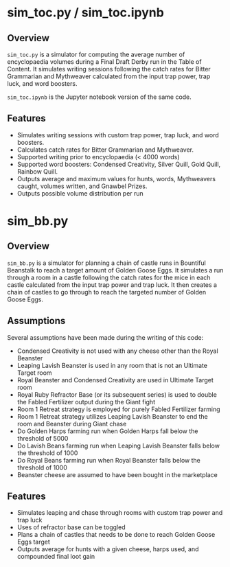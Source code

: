 # sim_toc.py / sim_toc.ipynb

## Overview

`sim_toc.py` is a simulator for computing the average number of encyclopaedia volumes during a Final Draft Derby run in the Table of Content. It simulates writing sessions following the catch rates for Bitter Grammarian and Mythweaver calculated from the input trap power, trap luck, and word boosters. 

`sim_toc.ipynb` is the Jupyter notebook version of the same code. 

## Features

- Simulates writing sessions with custom trap power, trap luck, and word boosters.
- Calculates catch rates for Bitter Grammarian and Mythweaver.
- Supported writing prior to encyclopaedia (< 4000 words)
- Supported word boosters: Condensed Creativity, Silver Quill, Gold Quill, Rainbow Quill.
- Outputs average and maximum values for hunts, words, Mythweavers caught, volumes written, and Gnawbel Prizes.
- Outputs possible volume distribution per run

# sim_bb.py

## Overview

`sim_bb.py` is a simulator for planning a chain of castle runs in Bountiful Beanstalk to reach a target amount of Golden Goose Eggs. It simulates a run through a room in a castle following the catch rates for the mice in each castle calculated from the input trap power and trap luck. It then creates a chain of castles to go through to reach the targeted number of Golden Goose Eggs. 

## Assumptions

Several assumptions have been made during the writing of this code:
- Condensed Creativity is not used with any cheese other than the Royal Beanster
- Leaping Lavish Beanster is used in any room that is not an Ultimate Target room
- Royal Beanster and Condensed Creativity are used in Ultimate Target room
- Royal Ruby Refractor Base (or its subsequent series) is used to double the Fabled Fertilizer output during the Giant fight
- Room 1 Retreat strategy is employed for purely Fabled Fertilizer farming
- Room 1 Retreat strategy utilizes Leaping Lavish Beanster to end the room and Beanster during Giant chase
- Do Golden Harps farming run when Golden Harps fall below the threshold of 5000
- Do Lavish Beans farming run when Leaping Lavish Beanster falls below the threshold of 1000
- Do Royal Beans farming run when Royal Beanster falls below the threshold of 1000
- Beanster cheese are assumed to have been bought in the marketplace

## Features

- Simulates leaping and chase through rooms with custom trap power and trap luck
- Uses of refractor base can be toggled
- Plans a chain of castles that needs to be done to reach Golden Goose Eggs target
- Outputs average for hunts with a given cheese, harps used, and compounded final loot gain